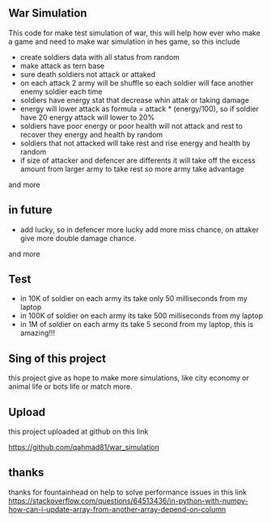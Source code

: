 ## War Simulation 
This code for make test simulation of war, this will help how ever who make a game and need to make war simulation in hes game, so this include
- create soldiers data with all status from random
- make attack as tern base
- sure death soldiers not attack or attaked
- on each attack 2 army will be shuffle so each soldier will face another enemy soldier each time
- soldiers have energy stat that decrease whin attak or taking damage
- energy will lower attack as formula = attack * (energy/100), so if soldier have 20 energy attack will lower to 20%
- soldiers have poor energy or poor health will not attack and rest to recover they energy and health by random
- soldiers that not attacked will take rest and rise energy and health by random
- if size of attacker and defencer are differents it will take off the excess amount from larger army to take rest so more army take advantage


and more

## in future
- add lucky, so in defencer more lucky add more miss chance, on attaker give more double damage chance.

and more

## Test
- in 10K of soldier on each army its take only 50 milliseconds from my laptop
- in 100K of soldier on each army its take 500 milliseconds from my laptop
- in 1M of soldier on each army its take 5 second from my laptop, this is amazing!!!

## Sing of this project
this project give as hope to make more simulations, like city economy or animal life or bots life or match more.

## Upload
this project uploaded at github on this link

https://github.com/qahmad81/war_simulation

## thanks
thanks for fountainhead on help to solve performance issues in this link
https://stackoverflow.com/questions/64513436/in-python-with-numpy-how-can-i-update-array-from-another-array-depend-on-column